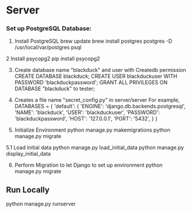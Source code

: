 # Server

### Set up PostgreSQL Database:

1. Install PostgreSQL
brew update
brew install postgres
postgres -D /usr/local/var/postgres
psql

2 Install psycopg2
pip install psycopg2

3. Create database name "blackduck" and user with Createdb permission
CREATE DATABASE blackduck;
CREATE USER blackduckuser WITH PASSWORD 'blackduckpassword';
GRANT ALL PRIVILEGES ON DATABASE "blackduck" to tester;

4. Creates a file name "secret_config.py" in server/server
For example,
DATABASES = {
    'default': {
        'ENGINE': 'django.db.backends.postgresql',
        'NAME': 'blackduck',
        'USER': 'blackduckuser',
        'PASSWORD': 'blackduckpassword',
        'HOST': '127.0.0.1',
        'PORT': '5432',
    }
}

5. Initialize Environment
python manage.py makemigrations
python manage.py migrate


5.1 Load initial data
python manage.py load_initial_data
python manage.py display_initial_data

6. Perform Migration to let Django to set up environment
python manage.py migrate

## Run Locally
python manage.py runserver
